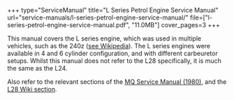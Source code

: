 +++
type="ServiceManual"
title="L Series Petrol Engine Service Manual"
url="service-manuals/l-series-petrol-engine-service-manual/"
file=["l-series-petrol-engine-service-manual.pdf", "11.0MB"]
cover_pages=3
+++

This manual covers the L series engine, which was used in multiple vehicles, such as the 240z ([see Wikipedia](http://en.wikipedia.org/wiki/Nissan_L_engine)). The L series engines were available in 4 and 6 cylinder configuration, and with different carbeuretor setups. Whilst this manual does not refer to the L28 specifically, it is much the same as the L24.

Also refer to the relevant sections of the [MQ Service Manual (1980)](/service-manuals/mq-service-manual-1980), and the [L28 Wiki section](/wiki/engine-l28).

